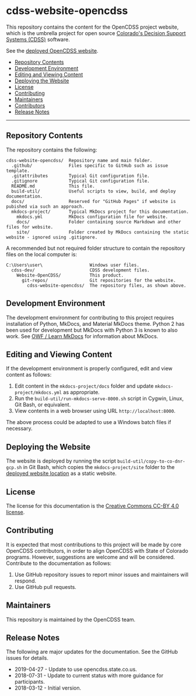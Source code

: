 # cdss-website-opencdss #

This repository contains the content for the OpenCDSS project website,
which is the umbrella project for open source
[Colorado's Decision Support Systems (CDSS)](http://cdss.state.co.us) software.

See the [deployed OpenCDSS website](http://opencdss.state.co.us/opencdss/).

* [Repository Contents](#repository-contents)
* [Development Environment](#development-environment)
* [Editing and Viewing Content](#editing-and-viewing-content)
* [Deploying the Website](#deploying-the-website)
* [License](#license)
* [Contributing](#contributing)
* [Maintainers](#maintainers)
* [Contributors](#contributors)
* [Release Notes](#release-notes)

------------------

## Repository Contents ##

The repository contains the following:

```text
cdss-website-opencdss/  Repository name and main folder.
  .github/              Files specific to GitHub such as issue template.
  .gitattributes        Typical Git configuration file.
  .gitignore            Typical Git configuration file.
  README.md             This file.
  build-util/           Useful scripts to view, build, and deploy documentation.
  docs/                 Reserved for "GitHub Pages" if website is pubished via such an approach.
  mkdocs-project/       Typical MkDocs project for this documentation.
    mkdocs.yml          MkDocs configuration file for website.
    docs/               Folder containing source Markdown and other files for website.
    site/               Folder created by MkDocs containing the static website - ignored using .gitignore.

```
A recommended but not required folder structure to contain the repository files on the local computer is:

```
C:\Users\user\                  Windows user files.
  cdss-dev/                     CDSS development files.
    Website-OpenCDSS/           This product.
      git-repos/                Git repositories for the website.
        cdss-website-opencdss/  The repository files, as shown above.
```

## Development Environment ##

The development environment for contributing to this project requires installation of Python, MkDocs, and Material MkDocs theme.
Python 2 has been used for development but MkDocs with Python 3 is known to also work.
See [OWF / Learn MkDocs](http://learn.openwaterfoundation.org/owf-learn-mkdocs/) for information about MkDocs.

## Editing and Viewing Content ##

If the development environment is properly configured, edit and view content as follows:

1. Edit content in the `mkdocs-project/docs` folder and update `mkdocs-project/mkdocs.yml` as appropriate.
2. Run the `build-util/run-mkdocs-serve-8000.sh` script in Cygwin, Linux, Git Bash, or equivalent.
3. View contents in a web browser using URL `http://localhost:8000`.

The above process could be adapted to use a Windows batch files if necessary.

## Deploying the Website ##

The website is deployed by running the script `build-util/copy-to-co-dnr-gcp.sh` in Git Bash,
which copies the `mkdocs-project/site` folder to the [deployed website location](http://opencdss.state.co.us/opencdss/)
as a static website.

## License ##

The license for this documentation is the [Creative Commons CC-BY 4.0 license](LICENSE.md).

## Contributing ##

It is expected that most contributions to this project will be made by core OpenCDSS contributors,
in order to align OpenCDSS with State of Colorado programs.
However, suggestions are welcome and will be considered.
Contribute to the documentation as follows:

1. Use GitHub repository issues to report minor issues and maintainers will respond.
2. Use GitHub pull requests.

## Maintainers ##

This repository is maintained by the OpenCDSS team.

## Release Notes ##

The following are major updates for the documentation.
See the GitHub issues for details.

* 2019-04-27 - Update to use opencdss.state.co.us.
* 2018-07-31 - Update to current status with more guidance for participants.
* 2018-03-12 - Initial version.
